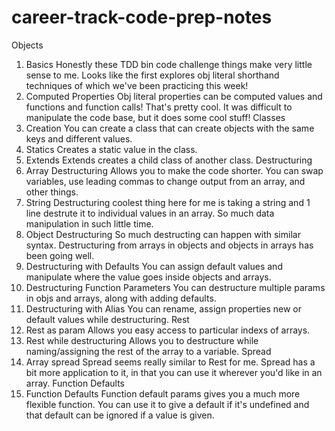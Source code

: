 # career-track-code-prep-notes

Objects
  1) Basics
	Honestly these TDD bin code challenge things make very little sense to me. Looks like the first explores obj literal shorthand techniques of which we've been practicing this week!
  2) Computed Properties
	Obj literal properties can be computed values and functions and function calls! That's pretty cool. It was difficult to manipulate the code base, but it does some cool stuff!
Classes
  1) Creation
	You can create a class that can create objects with the same keys and different values. 
  2) Statics
	Creates a static value in the class.
  3) Extends
	Extends creates a child class of another class.
Destructuring
  1) Array Destructuring
	Allows you to make the code shorter. You can swap variables, use leading commas to change output from an array, and other things.
  2) String Destructuring
	coolest thing here for me is taking a string and 1 line destrute it to individual values in an array. So much data manipulation in such little time.
  3) Object Destructuring
	So much destructing can happen with similar syntax. Destructuring from arrays in objects and objects in arrays has been going well.
  4) Destructuring with Defaults
	You can assign default values and manipulate where the value goes inside objects and arrays.
  5) Destructuring Function Parameters
	You can destructure multiple params in objs and arrays, along with adding defaults.
  6) Destructuring with Alias
	You can rename, assign properties new or default values while destructuring.
Rest
  1) Rest as param
	Allows you easy access to particular indexs of arrays.
  2) Rest while destructuring
	Allows you to destructure while naming/assigning the rest of the array to a variable.
Spread
  1) Array spread
	Spread seems really similar to Rest for me. Spread has a bit more application to it, in that you can use it wherever you'd like in an array.
Function Defaults
  1) Function Defaults
	Function default params gives you a much more flexible function. You can use it to give a default if it's undefined and that default can be ignored if a value is given.